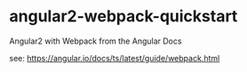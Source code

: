 # angular2-webpack-quickstart
Angular2 with Webpack from the Angular Docs

see: https://angular.io/docs/ts/latest/guide/webpack.html
